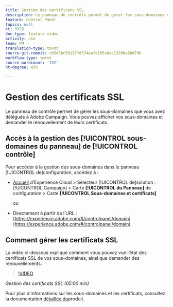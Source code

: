 ```yaml
---
title: Gestion des certificats SSL
description: Le panneau de contrôle permet de gérer les sous-domaines que vous avez délégués à Adobe Campaign. Vous pouvez afficher vos sous-domaines et demander le renouvellement de leurs certificats.
feature: Control Panel
topics: null
kt: 3379
doc-type: feature video
activity: use
team: PM
translation-type: tm+mt
source-git-commit: cb5d5bc58137fd374eafe165c6ea13288a60d7db
workflow-type: tm+mt
source-wordcount: '152'
ht-degree: 43%

---
```



# Gestion des certificats SSL

Le panneau de contrôle permet de gérer les sous-domaines que vous avez délégués à Adobe Campaign. Vous pouvez afficher vos sous-domaines et demander le renouvellement de leurs certificats.

## Accès à la gestion des [!UICONTROL sous-domaines du panneau] de [!UICONTROL contrôle]

Pour accéder à la gestion des  sous-domaines dans le panneau [!UICONTROL de]configuration, accédez à :

* [Accueil](https://experience.adobe.com/#/home) d’Experience Cloud > Sélecteur [!UICONTROL de]solution : [!UICONTROL Campaign] > Carte **[!UICONTROL du Panneau]** de configuration > Carte **[!UICONTROL Sous-domaines et certificats]**

   ou
* Directement à partir de l’URL : [https://experience.adobe.com/#/controlpanel/domain](https://experience.adobe.com/#/controlpanel/domain)

## Comment gérer les certificats SSL

La vidéo ci-dessous explique comment vous pouvez vue l’état des certificats SSL de vos sous-domaines, ainsi que demander des renouvellements.

>[!VIDEO](https://video.tv.adobe.com/v/28492?quality=12)

*Gestion des certificats SSL (05:00 min)*

Pour plus d’informations sur les sous-domaines et les certificats, consultez la documentation [détaillée du](https://helpx.adobe.com/fr/campaign/kb/control-panel-subdomains-certificates.html)produit.
